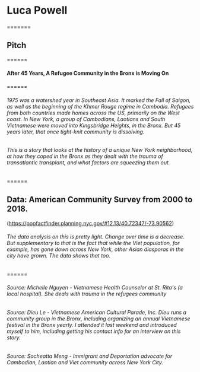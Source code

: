 # Luca Powell

=======

## Pitch

======

#### After 45 Years, A Refugee Community in the Bronx is Moving On

======

###### 1975 was a watershed year in Southeast Asia. It marked the Fall of Saigon, as well as the beginning of the Khmer Rouge regime in Cambodia. Refugees from both countries made homes across the US, primarily on the West coast. In New York, a group of Cambodians, Laotians and South Vietnamese were moved into Kingsbridge Heights, in the Bronx. But 45 years later, that once tight-knit community is dissolving.

###### This is a story that looks at the history of a unique New York neighborhood, at how they coped in the Bronx as they dealt with the trauma of transatlantic transplant, and what factors are squeezing them out.

======

## Data: American Community Survey from 2000 to 2018.

(<https://popfactfinder.planning.nyc.gov/#12.13/40.72347/-73.90562>)

###### The data analysis on this is pretty light. Change over time is a decrease. But supplementary to that is the fact that while the Viet population, for example, has gone down across New York, other Asian diasporas in the city have grown. The data shows that too.

======

###### Source: Michelle Nguyen - Vietnamese Health Counselor at St. Rita's (a local hospital). She deals with trauma in the refugees community

###### Source: Dieu Le - Vietnamese American Cultural Parade, Inc. Dieu runs a community group in the Bronx, including organizing an annual Vietnamese festival in the Bronx yearly. I attended it last weekend and introduced myself to him, including getting his contact info for an interview on this story.

###### Source: Socheatta Meng - Immigrant and Deportation advocate for Cambodian, Laotian and Viet community across New York City.
